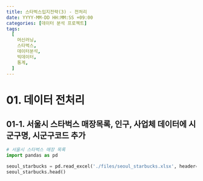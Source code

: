 ```yaml
---
title: 스타벅스입지전략(3) - 전처리
date: YYYY-MM-DD HH:MM:SS +09:00
categories: [데이터 분석 프로젝트]
tags:
  [
    머신러닝,
    스타벅스,
    데이터분석,
    빅데이터,
    통계,
  ]
---
```


# 01. 데이터 전처리
## 01-1. 서울시 스타벅스 매장목록, 인구, 사업체 데이터에 시군구명, 시군구코드 추가

```python
# 서울시 스타벅스 매장 목록
import pandas as pd

seoul_starbucks = pd.read_excel('./files/seoul_starbucks.xlsx', header=0)
seoul_starbucks.head()
```

